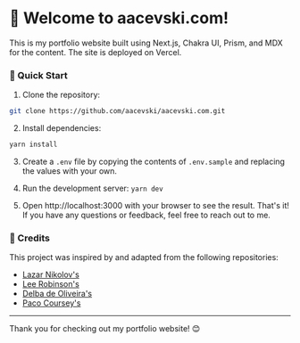 # 👋 Welcome to aacevski.com!

This is my portfolio website built using Next.js, Chakra UI, Prism, and MDX for the content. The site is deployed on Vercel.

### 🚀 Quick Start
1. Clone the repository: 
```sh
git clone https://github.com/aacevski/aacevski.com.git
```
2. Install dependencies: 
```sh
yarn install
```

3. Create a `.env` file by copying the contents of `.env.sample` and replacing the values with your own.

4. Run the development server: `yarn dev`

5. Open http://localhost:3000 with your browser to see the result.
That's it! If you have any questions or feedback, feel free to reach out to me.

### 🎉 Credits
This project was inspired by and adapted from the following repositories:

- [Lazar Nikolov's](nikolovlazar.com)
- [Lee Robinson's](leerob.io)
- [Delba de Oliveira's](delbaoliveira.com)
- [Paco Coursey's](pacocoursey.com)
___
Thank you for checking out my portfolio website! 😊